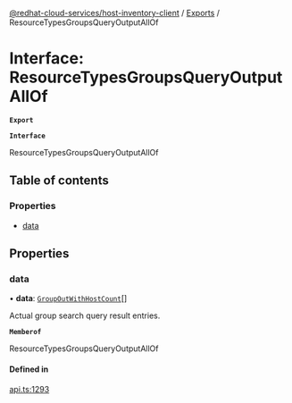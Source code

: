 [@redhat-cloud-services/host-inventory-client](../README.md) / [Exports](../modules.md) / ResourceTypesGroupsQueryOutputAllOf

# Interface: ResourceTypesGroupsQueryOutputAllOf

**`Export`**

**`Interface`**

ResourceTypesGroupsQueryOutputAllOf

## Table of contents

### Properties

- [data](ResourceTypesGroupsQueryOutputAllOf.md#data)

## Properties

### data

• **data**: [`GroupOutWithHostCount`](GroupOutWithHostCount.md)[]

Actual group search query result entries.

**`Memberof`**

ResourceTypesGroupsQueryOutputAllOf

#### Defined in

[api.ts:1293](https://github.com/mkholjuraev/javascript-clients/blob/master/packages/host-inventory/api.ts#L1293)
